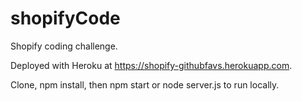 # shopifyCode
Shopify coding challenge.

Deployed with Heroku at https://shopify-githubfavs.herokuapp.com.

Clone, npm install, then npm start or node server.js to run locally.



